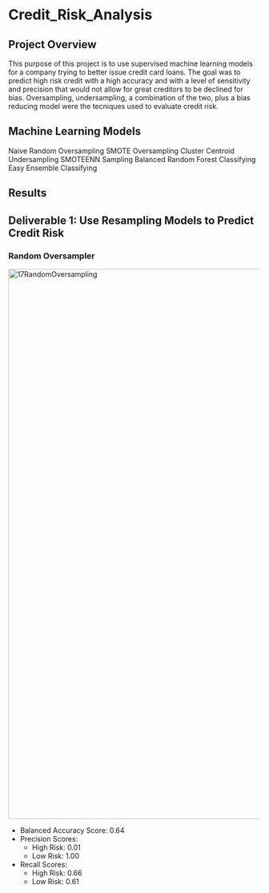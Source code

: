 # Credit_Risk_Analysis

## Project Overview

This purpose of this project is to use supervised machine learning models for a company trying to better issue credit card loans. The goal was to predict high risk credit with a high accuracy and with a level of sensitivity and precision that would not allow for great creditors to be declined for bias. Oversampling, undersampling, a combination of the two, plus a bias reducing model were the tecniques used to evaluate credit risk. 

## Machine Learning Models

Naive Random Oversampling
SMOTE Oversampling
Cluster Centroid Undersampling
SMOTEENN Sampling
Balanced Random Forest Classifying
Easy Ensemble Classifying

## Results
## Deliverable 1: Use Resampling Models to Predict Credit Risk

### Random Oversampler

<img width="1097" alt="17RandomOversampling" src="https://user-images.githubusercontent.com/103767830/196263589-62360377-6ac9-4bd5-8031-91a65ed5e4e1.png">

* Balanced Accuracy Score: 0.64
* Precision Scores:
  * High Risk: 0.01
  * Low Risk: 1.00
* Recall Scores:
  * High Risk: 0.66
  * Low Risk: 0.61
